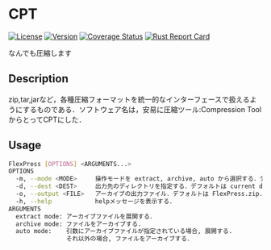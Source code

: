 # CPT
[![License](https://img.shields.io/badge/License-CC--BY--1.0-green.svg)](https://github.com/YokoyamaKosuke/CPT\_flows/blob/main/LICENSE)
[![Version](https://shields.io/badge/Version-0.1.0-blue)](https://github.com/YokoyamaKosuke/CPT/releases/tag/v0.1.0)
[![Coverage Status](https://coveralls.io/repos/github/YokoyamaKosuke/CPT/badge.svg?branch=main)](https://coveralls.io/github/YokoyamaKosuke/CPT?branch=main)
[![Rust Report Card](https://rust-reportcard.xuri.me/badge/github.com/yokoyamakosuke/cpt)](https://rust-reportcard.xuri.me/report/github.com/yokoyamakosuke/cpt)


なんでも圧縮します

## Description
zip,tar,jarなど，各種圧縮フォーマットを統一的なインターフェースで扱えるようにするものである．ソフトウェア名は，安易に圧縮ツール:Compression Tool からとってCPTにした．

## Usage
```sh
FlexPress [OPTIONS] <ARGUMENTS...>
OPTIONS
  -m, --mode <MODE>     操作モードを extract, archive, auto から選択する．デフォルトは auto.
  -d, --dest <DEST>     出力先のディレクトリを指定する．デフォルトは current directory.
  -o, --output <FILE>   アーカイブの出力ファイル．デフォルトは FlexPress.zip.
  -h, --help            helpメッセージを表示する．
ARGUMENTS
  extract mode: アーカイブファイルを展開する．
  archive mode: ファイルをアーカイブする.
  auto mode:    引数にアーカイブファイルが指定されている場合, 展開する.
                それ以外の場合, ファイルをアーカイブする．
